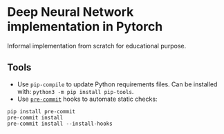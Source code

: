 # Deep Neural Network implementation in Pytorch

Informal implementation from scratch for educational purpose.

## Tools
- Use `pip-compile` to update Python requirements files. Can be installed with: `python3 -m pip install pip-tools`.
- Use [`pre-commit`](https://pre-commit.com/) hooks to automate static checks:
```
pip install pre-commit
pre-commit install
pre-commit install --install-hooks
```
